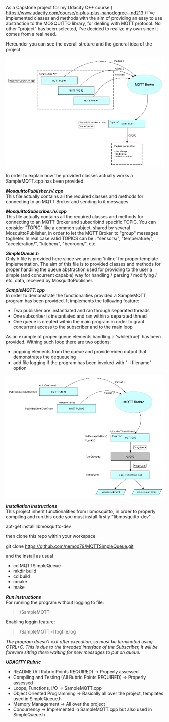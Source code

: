 As a Capstone project for my Udacity C++ course ( https://www.udacity.com/course/c-plus-plus-nanodegree--nd213 ) 
I've implemented classes and methods with the aim of providing an easy to use abstraction to the MOSQUITTO library, for dealing with MQTT protocol.
No other "project" has been selected, I've decided to realize my own since it comes from a real need.

Hereunder you can see the overall strcture and the general idea of the project.

![Structure](/structure.gif)

In order to explain how the provided classes actually works a SampleMQTT.cpp has been provided.

_**MosquittoPubilsher.h/.cpp**_<br/>
This file actually contains all the required classes and methods for connecting to an MQTT Broker and sending to it messages

_**MosquittoSubscriber.h/.cpp**_<br/>
This file actually contains all the required classes and methods for connecting to an MQTT Broker and subscribind specific TOPIC.
You can consider "TOPIC" like a common subject, shared by several MosquittoPublisher, in order to let the MQTT Broker to "group" messages togheter.
In real case valid TOPICS can be : "sensors/", "temperature/", "acceleration/", "kitchen/", "bedroom/", etc.

_**SimpleQueue.h**_<br/>
Only h file is provided here since we are using 'inline' for proper template implementation. The aim of this file is to provided classes and methods
for proper handling the queue abstraction used for providing to the user a simple (and concurrent capable) way for handling / parsing / modifying / etc. 
data, received by MosquittoPublisher.

_**SampleMQTT.cpp**_<br/>
In order to demonstrate the functionalities provided a SampleMQTT program has been provided.
It implements the following feature:
* Two publisher are instantiated and ran through separated threads
* One subscriber is instantiated and ran within a separated thread
* One queue is created within the main program in order to grant concurrent access to the subscriber and to the main loop

As an example of proper queue elements handling a 'while(true)' has been provided. Withing such loop there are two options:
* popping elements from the queue and provide video output that demonstrates the dequeueing
* add file logging if the program has been invoked with "-l filename" option

![Structure](/SampleMQTT.gif)

_**Installation instructions**_<br/>
This project inherit functionalities from libmosquitto, in order to properly compiling and run this code you must install firstly "libmosquitto-dev"

apt-get install libmosquitto-dev

then clone this repo within your workspace 

git clone https://github.com/nemod79/MQTTSimpleQueue.git

and the install as usual

* cd MQTTSimpleQueue
* mkdir build
* cd build
* cmake ..
* make

_**Run instructions**_<br/>
For running the program without logging to file: 
> ./SampleMQTT

Enabling loggin feature:
> ./SampleMQTT -l logfile.log

_The program doesn't exit after execution, so must be terminated using CTRL+C. This is due to the threaded interface of the Subscriber, it will be forevere sitting there waiting for new messages to put on queue._

_**UDACITY Rubric**_<br/>
* README (All Rubric Points REQUIRED) -> Properly assessed
* Compiling and Testing (All Rubric Points REQUIRED) -> Properly assessed
* Loops, Functions, I/O -> SampleMQTT.cpp 
* Object Oriented Programming -> Basically all over the project, templates used in SimpleQueue.h
* Memory Management -> All over the project
* Concurrency -> Implemented in SampleMQTT.cpp but also used in SimpleQueue.h
